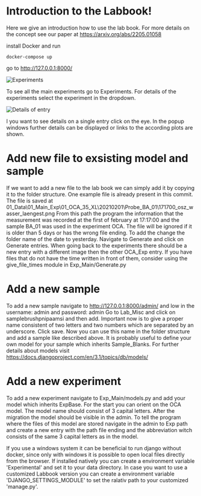 # Introduction to the Labbook!
Here we give an introduction how to use the lab book. For more details on the concept see our paper at https://arxiv.org/abs/2205.01058

install Docker and run

    docker-compose up

go to
    http://127.0.0.1:8000/

![Experiments](https://github.com/ag-gipp/Electronic-Laboratory-Notebook/blob/master/Readme_img/Experiments.png)

To see all the main experiments go to Experiments.
For details of the experiments select the experiment in the dropdown.

![Details of entry](https://github.com/ag-gipp/Electronic-Laboratory-Notebook/blob/master/Readme_img/Details.png)

I you want to see details on a single entry click on the eye.
In the popup windows further details can be displayed or links to the according plots are shown.

# Add new file to exsisting model and sample

If we want to add a new file to the lab book we can simply add it by copying it to the folder structure.
One example file is already present in this commit.
The file is saved at 01_Data\01_Main_Exp\01_OCA_35_XL\20210201\Probe_BA_01\171700_osz_wasser_laengest.png
From this path the program the information that the measurement was recorded at the first of february at 17:17:00 and the sample BA_01 was used in the experiment OCA.
The file will be ignored if it is older than 5 days or has the wrong file ending.
To add the change the folder name of the date to yesterday.
Navigate to Generate and click on Generate entries.
When going back to the experiments there should be a new entry with a different image then the other OCA_Exp entry.
If you have files that do not have the time written in front of them, consider using the give_file_times module in Exp_Main/Generate.py

# Add a new sample

To add a new sample navigate to http://127.0.0.1:8000/admin/ and low in the username: admin and password: admin
Go to Lab_Misc and click on samplebrushpnipaamsi and then add.
Important now is to give a proper name consistent of two letters and two numbers which are separated by an underscore.
Click save.
Now you can use this name in the folder structure and add a sample like described above.
It is probably useful to define your own model for your sample which inherits Sample_Blanks.
For further details about models visit https://docs.djangoproject.com/en/3.1/topics/db/models/

# Add a new experiment
To add a new experiment navigate to Exp_Main/models.py and add your model which inherits ExpBase.
For the start you can orient on the OCA model.
The model name should consist of 3 capital letters.
After the migration the model should be visible in the admin.
To tell the program where the files of this model are stored navigate in the admin to Exp path and create a new entry with the path file ending and the abbreviation witch consists of the same 3 capital letters as in the model.


If you use a windows system it can be beneficial to run django without docker, since only with windows it is possible to open local files directly from the browser.
If installed natively you can create a environment variable 'Experimental' and set it to your data directory.
In case you want to use a customized Labbook version you can create a environment variable 'DJANGO_SETTINGS_MODULE' to set the ralativ path to your customized 'manage.py'.
